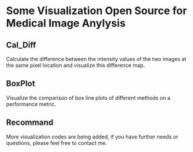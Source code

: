 # Some Visualization Open Source for Medical Image Anylysis

## Cal_Diff
Calculate the difference between the intensity values of the two images at the same pixel location and visualize this difference map.

## BoxPlot
Visualize the comparison of box line plots of different methods on a performance metric.

## Recommand
More visualization codes are being added, if you have further needs or questions, please feel free to contact me.
